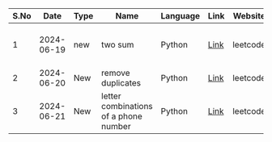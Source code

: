 | S.No | Date       | Type    | Name              | Language | Link                                          | Website   | Description                        |
|------|------------|---------|-------------------|----------|-----------------------------------------------|-----------|------------------------------------|
|    1 | 2024-06-19 | new     | two sum           | Python   | [Link](https://leetcode.com/problems/two-sum) | leetcode  | Used a hashmap for O(N) solution   |
|    2 | 2024-06-20 | New     | remove duplicates | Python   | [Link](https://leetcode.com/problems/remove-duplicates-from-sorted-array) | leetcode  | o(n) time complexity |
|    3 | 2024-06-21 | New     | letter combinations of a phone number | Python   | [Link](https://leetcode.com/problems/letter-combinations-of-a-phone-number) | leetcode  | time complexity o(3^n∗4^m)         |
